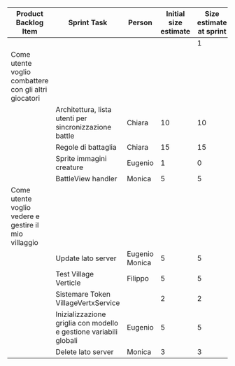 | Product Backlog Item                                               | Sprint Task                                            | Person         | Initial size estimate | Size estimate at sprint |    |    |   |   |   |   |
|--------------------------------------------------------------------|--------------------------------------------------------|----------------|-----------------------|-------------------------|----|----|---|---|---|---|
|                                                                    |                                                        |                |                       | 1                       | 2  | 3  | 4 | 5 | 6 | 7 |
| Come utente voglio combattere con gli altri giocatori              
|| Architettura, lista utenti per sincronizzazione battle | Chiara         | 10                    | 10                      | 8  | 0  |   |   |   |   |
|| Regole di battaglia                                                | Chiara                                                 | 15             | 15                    | 15                      | 15 | 10 | 5 | 1 | 0 |   |
|| Sprite immagini creature                                           | Eugenio                                                | 1              | 0                     |                         |    |    |   |   |   |   |
|| BattleView handler                                                 | Monica                                                 | 5              | 5                     | 5                       | 0  |    |   |   |   |   |
| Come utente voglio vedere e gestire il mio villaggio               
|| Update lato server                                     | Eugenio Monica | 5                     | 5                       | 4  | 4  | 3 | 1 |   |   |
|| Test Village Verticle                                              | Filippo                                                | 5              | 5                     | 5                       | 4  | 3  | 3 | 3 | 3 |   |
|| Sistemare Token VillageVertxService                                |                                                        | 2              | 2                     | 2                       | 2  | 2  | 2 | 2 | 2 |   |
|| Inizializzazione griglia con modello e gestione variabili globali | Eugenio                                                | 5              | 5                     | 3                       | 0  |    |   |   |   |   |
|| Delete lato server                                                 | Monica                                                 | 3              | 3                     | 3                       | 3  | 3  | 0 |   |   |   |

